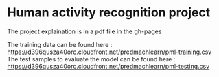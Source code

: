 # Human activity recognition project
The project explaination is in a pdf file in the gh-pages

The training data can be found here : https://d396qusza40orc.cloudfront.net/predmachlearn/pml-training.csv
The test samples to evaluate the model can be found here :  https://d396qusza40orc.cloudfront.net/predmachlearn/pml-testing.csv
